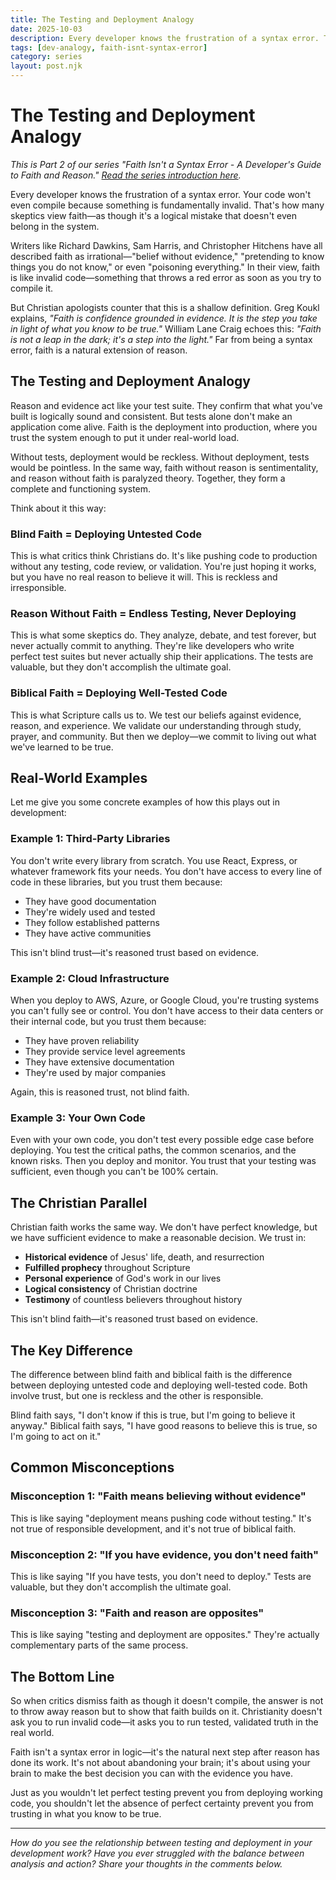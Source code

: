 ```yaml
---
title: The Testing and Deployment Analogy
date: 2025-10-03
description: Every developer knows the frustration of a syntax error. That's how many skeptics view faith—as though it's a logical mistake. But Christian faith is more like deploying tested code than running untested scripts.
tags: [dev-analogy, faith-isnt-syntax-error]
category: series
layout: post.njk
---
```


# The Testing and Deployment Analogy

*This is Part 2 of our series "Faith Isn't a Syntax Error - A Developer's Guide to Faith and Reason." [Read the series introduction here](/posts/2025-09-26-faith-isnt-syntax-error-series/).*

Every developer knows the frustration of a syntax error. Your code won't even compile because something is fundamentally invalid. That's how many skeptics view faith—as though it's a logical mistake that doesn't even belong in the system.

Writers like Richard Dawkins, Sam Harris, and Christopher Hitchens have all described faith as irrational—"belief without evidence," "pretending to know things you do not know," or even "poisoning everything." In their view, faith is like invalid code—something that throws a red error as soon as you try to compile it.

But Christian apologists counter that this is a shallow definition. Greg Koukl explains, *"Faith is confidence grounded in evidence. It is the step you take in light of what you know to be true."* William Lane Craig echoes this: *"Faith is not a leap in the dark; it's a step into the light."* Far from being a syntax error, faith is a natural extension of reason.

## The Testing and Deployment Analogy

Reason and evidence act like your test suite. They confirm that what you've built is logically sound and consistent. But tests alone don't make an application come alive. Faith is the deployment into production, where you trust the system enough to put it under real-world load.

Without tests, deployment would be reckless. Without deployment, tests would be pointless. In the same way, faith without reason is sentimentality, and reason without faith is paralyzed theory. Together, they form a complete and functioning system.

Think about it this way:

### Blind Faith = Deploying Untested Code
This is what critics think Christians do. It's like pushing code to production without any testing, code review, or validation. You're just hoping it works, but you have no real reason to believe it will. This is reckless and irresponsible.

### Reason Without Faith = Endless Testing, Never Deploying
This is what some skeptics do. They analyze, debate, and test forever, but never actually commit to anything. They're like developers who write perfect test suites but never actually ship their applications. The tests are valuable, but they don't accomplish the ultimate goal.

### Biblical Faith = Deploying Well-Tested Code
This is what Scripture calls us to. We test our beliefs against evidence, reason, and experience. We validate our understanding through study, prayer, and community. But then we deploy—we commit to living out what we've learned to be true.

## Real-World Examples

Let me give you some concrete examples of how this plays out in development:

### Example 1: Third-Party Libraries
You don't write every library from scratch. You use React, Express, or whatever framework fits your needs. You don't have access to every line of code in these libraries, but you trust them because:

- They have good documentation
- They're widely used and tested
- They follow established patterns
- They have active communities

This isn't blind trust—it's reasoned trust based on evidence.

### Example 2: Cloud Infrastructure
When you deploy to AWS, Azure, or Google Cloud, you're trusting systems you can't fully see or control. You don't have access to their data centers or their internal code, but you trust them because:

- They have proven reliability
- They provide service level agreements
- They have extensive documentation
- They're used by major companies

Again, this is reasoned trust, not blind faith.

### Example 3: Your Own Code
Even with your own code, you don't test every possible edge case before deploying. You test the critical paths, the common scenarios, and the known risks. Then you deploy and monitor. You trust that your testing was sufficient, even though you can't be 100% certain.

## The Christian Parallel

Christian faith works the same way. We don't have perfect knowledge, but we have sufficient evidence to make a reasonable decision. We trust in:

- **Historical evidence** of Jesus' life, death, and resurrection
- **Fulfilled prophecy** throughout Scripture
- **Personal experience** of God's work in our lives
- **Logical consistency** of Christian doctrine
- **Testimony** of countless believers throughout history

This isn't blind faith—it's reasoned trust based on evidence.

## The Key Difference

The difference between blind faith and biblical faith is the difference between deploying untested code and deploying well-tested code. Both involve trust, but one is reckless and the other is responsible.

Blind faith says, "I don't know if this is true, but I'm going to believe it anyway."
Biblical faith says, "I have good reasons to believe this is true, so I'm going to act on it."

## Common Misconceptions

### Misconception 1: "Faith means believing without evidence"
This is like saying "deployment means pushing code without testing." It's not true of responsible development, and it's not true of biblical faith.

### Misconception 2: "If you have evidence, you don't need faith"
This is like saying "If you have tests, you don't need to deploy." Tests are valuable, but they don't accomplish the ultimate goal.

### Misconception 3: "Faith and reason are opposites"
This is like saying "testing and deployment are opposites." They're actually complementary parts of the same process.

## The Bottom Line

So when critics dismiss faith as though it doesn't compile, the answer is not to throw away reason but to show that faith builds on it. Christianity doesn't ask you to run invalid code—it asks you to run tested, validated truth in the real world.

Faith isn't a syntax error in logic—it's the natural next step after reason has done its work. It's not about abandoning your brain; it's about using your brain to make the best decision you can with the evidence you have.

Just as you wouldn't let perfect testing prevent you from deploying working code, you shouldn't let the absence of perfect certainty prevent you from trusting in what you know to be true.

---

*How do you see the relationship between testing and deployment in your development work? Have you ever struggled with the balance between analysis and action? Share your thoughts in the comments below.*
